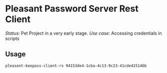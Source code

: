 # Pleasant Password Server Rest Client

*Status:* Pet Project in a very early stage.
*Use case:* Accessing credentials in scripts

## Usage

    pleasent-keepass-client-rs 94153de4-1cba-4c13-9c23-41cde415146b